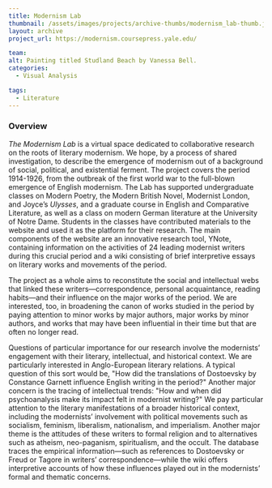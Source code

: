 ```yaml
---
title: Modernism Lab
thumbnail: /assets/images/projects/archive-thumbs/modernism_lab-thumb.jpg
layout: archive
project_url: https://modernism.coursepress.yale.edu/

team:
alt: Painting titled Studland Beach by Vanessa Bell.
categories:
  - Visual Analysis

tags:
  - Literature
---
```


### Overview

*The Modernism Lab* is a virtual space dedicated to collaborative research on the roots of literary modernism. We hope, by a process of shared investigation, to describe the emergence of modernism out of a background of social, political, and existential ferment. The project covers the period 1914-1926, from the outbreak of the first world war to the full-blown emergence of English modernism. The Lab has supported undergraduate classes on Modern Poetry, the Modern British Novel, Modernist London, and Joyce’s *Ulysses*, and a graduate course in English and Comparative Literature, as well as a class on modern German literature at the University of Notre Dame. Students in the classes have contributed materials to the website and used it as the platform for their research. The main components of the website are an innovative research tool, YNote, containing information on the activities of 24 leading modernist writers during this crucial period and a wiki consisting of brief interpretive essays on literary works and movements of the period.

The project as a whole aims to reconstitute the social and intellectual webs that linked these writers—correspondence, personal acquaintance, reading habits—and their influence on the major works of the period. We are interested, too, in broadening the canon of works studied in the period by paying attention to minor works by major authors, major works by minor authors, and works that may have been influential in their time but that are often no longer read.

Questions of particular importance for our research involve the modernists’ engagement with their literary, intellectual, and historical context. We are particularly interested in Anglo-European literary relations. A typical question of this sort would be, "How did the translations of Dostoevsky by Constance Garnett influence English writing in the period?" Another major concern is the tracing of intellectual trends: "How and when did psychoanalysis make its impact felt in modernist writing?" We pay particular attention to the literary manifestations of a broader historical context, including the modernists’ involvement with political movements such as socialism, feminism, liberalism, nationalism, and imperialism. Another major theme is the attitudes of these writers to formal religion and to alternatives such as atheism, neo-paganism, spiritualism, and the occult. The database traces the empirical information—such as references to Dostoevsky or Freud or Tagore in writers’ correspondence—while the wiki offers interpretive accounts of how these influences played out in the modernists’ formal and thematic concerns.